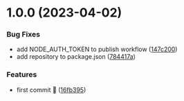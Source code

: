 # 1.0.0 (2023-04-02)


### Bug Fixes

* add NODE_AUTH_TOKEN to publish workflow ([147c200](https://github.com/mohammedhammoud/app-version-checker/commit/147c200c3412dfade583253d9657459960fe8246))
* add repository to package.json ([784417a](https://github.com/mohammedhammoud/app-version-checker/commit/784417a2259776211b767b3d390ace7b9c81a9dd))


### Features

* first commit 🚀 ([16fb395](https://github.com/mohammedhammoud/app-version-checker/commit/16fb39561d819ff8e5c365762965156f77ff840d))
